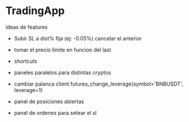 # TradingApp

ideas de features

 - Subir SL a dist% fija (ej: -0.05%)
    cancelar el anterior

 - tomar el precio limite en funcion del last

 - shortcuts

 - paneles paralelos para distintas cryptos

 - cambiar palanca
    client.futures_change_leverage(symbol='BNBUSDT', leverage=1) 

 - panel de posiciones abiertas

 - panel de ordenes
    para setear el sl